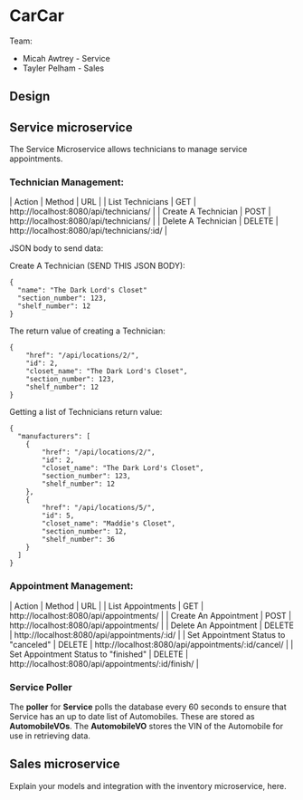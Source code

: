 # CarCar

Team:

* Micah Awtrey - Service
* Tayler Pelham - Sales

## Design

## Service microservice

The Service Microservice allows technicians to manage service appointments.

### Technician Management:

| Action | Method | URL |
| List Technicians | GET | http://localhost:8080/api/technicians/ |
| Create A Technician | POST | http://localhost:8080/api/technicians/ |
| Delete A Technician | DELETE | http://localhost:8080/api/technicians/:id/ |

JSON body to send data:

Create A Technician (SEND THIS JSON BODY):
```
{
  "name": "The Dark Lord's Closet"
  "section_number": 123,
  "shelf_number": 12
}
```
The return value of creating a Technician:
```
{
	"href": "/api/locations/2/",
	"id": 2,
	"closet_name": "The Dark Lord's Closet",
    "section_number": 123,
    "shelf_number": 12
}
```
Getting a list of Technicians return value:
```
{
  "manufacturers": [
    {
        "href": "/api/locations/2/",
        "id": 2,
        "closet_name": "The Dark Lord's Closet",
        "section_number": 123,
        "shelf_number": 12
    },
    {
        "href": "/api/locations/5/",
        "id": 5,
        "closet_name": "Maddie's Closet",
        "section_number": 12,
        "shelf_number": 36
    }
  ]
}
```


### Appointment Management:

| Action | Method | URL |
| List Appointments | GET | http://localhost:8080/api/appointments/ |
| Create An Appointment | POST | http://localhost:8080/api/appointments/ |
| Delete An Appointment | DELETE | http://localhost:8080/api/appointments/:id/ |
| Set Appointment Status to "canceled" | DELETE | http://localhost:8080/api/appointments/:id/cancel/ |
| Set Appointment Status to "finished" | DELETE | http://localhost:8080/api/appointments/:id/finish/ |

### Service Poller

The **poller** for **Service** polls the database every 60 seconds to ensure that Service has an up to date list of Automobiles. These are stored as **AutomobileVOs**. The **AutomobileVO** stores the VIN of the Automobile for use in retrieving data.


## Sales microservice

Explain your models and integration with the inventory
microservice, here.
